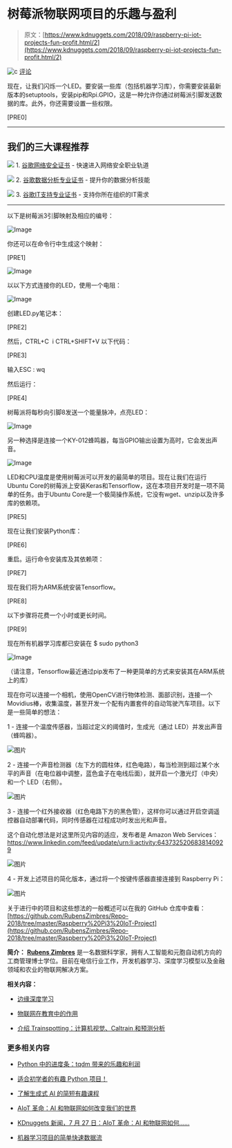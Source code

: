 # 树莓派物联网项目的乐趣与盈利

> 原文：[https://www.kdnuggets.com/2018/09/raspberry-pi-iot-projects-fun-profit.html/2](https://www.kdnuggets.com/2018/09/raspberry-pi-iot-projects-fun-profit.html/2)

![c](../Images/3d9c022da2d331bb56691a9617b91b90.png) [评论](/2018/09/raspberry-pi-iot-projects-fun-profit.html?page=2#comments)

现在，让我们闪烁一个LED。要安装一些库（包括机器学习库），你需要安装最新版本的setuptools，安装pip和Rpi.GPIO，这是一种允许你通过树莓派引脚发送数据的库。此外，你还需要设置一些权限。

[PRE0]

* * *

## 我们的三大课程推荐

![](../Images/0244c01ba9267c002ef39d4907e0b8fb.png) 1\. [谷歌网络安全证书](https://www.kdnuggets.com/google-cybersecurity) - 快速进入网络安全职业轨道

![](../Images/e225c49c3c91745821c8c0368bf04711.png) 2\. [谷歌数据分析专业证书](https://www.kdnuggets.com/google-data-analytics) - 提升你的数据分析技能

![](../Images/0244c01ba9267c002ef39d4907e0b8fb.png) 3\. [谷歌IT支持专业证书](https://www.kdnuggets.com/google-itsupport) - 支持你所在组织的IT需求

* * *

以下是树莓派3引脚映射及相应的编号：

![Image](../Images/dce10bbac00cbc0d5549a01afa705d10.png)

你还可以在命令行中生成这个映射：

[PRE1]

![Image](../Images/52b82fab0819ed51ba5bcd7c455b7565.png)

以以下方式连接你的LED，使用一个电阻：

![Image](../Images/f28f844ad69d991dbcf2ba21527bbec2.png)

创建LED.py笔记本：

[PRE2]

然后，CTRL+C  i CTRL+SHIFT+V 以下代码：

[PRE3]

输入ESC : wq

然后运行：

[PRE4]

树莓派将每秒向引脚8发送一个能量脉冲，点亮LED：

![Image](../Images/ff98521154618af9acb0c37c862caecb.png)

另一种选择是连接一个KY-012蜂鸣器，每当GPIO输出设置为高时，它会发出声音。

![Image](../Images/0f050f1eccca8185a8812be7654d6124.png)

LED和CPU温度是使用树莓派可以开发的最简单的项目。现在让我们在运行Ubuntu Core的树莓派上安装Keras和Tensorflow，这在本项目开发时是一项不简单的任务。由于Ubuntu Core是一个极简操作系统，它没有wget、unzip以及许多库的依赖项。

[PRE5]

现在让我们安装Python库：

[PRE6]

重启。运行命令安装库及其依赖项：

[PRE7]

现在我们将为ARM系统安装Tensorflow。

[PRE8]

以下步骤将花费一个小时或更长时间。

[PRE9]

现在所有机器学习库都已安装在 $ sudo python3

![Image](../Images/10e4bcdaa64cfd96241e12d9c153fcd4.png)

（请注意，Tensorflow最近通过pip发布了一种更简单的方式来安装其在ARM系统上的库）

现在你可以连接一个相机，使用OpenCV进行物体检测、面部识别，连接一个Movidius棒，收集温度，甚至开发一个配有内置套件的自动驾驶汽车项目。以下是一些简单的想法：

1 - 连接一个温度传感器，当超过定义的阈值时，生成光（通过 LED）并发出声音（蜂鸣器）。

![图片](../Images/8764d3c51d5c55d03afb834ec3797215.png)

2 - 连接一个声音检测器（左下方的圆柱体，红色电路），每当检测到超过某个水平的声音（在电位器中调整，蓝色盒子在电线后面），就开启一个激光灯（中央）和一个 LED（右侧）。

![图片](../Images/e0abd2fca12b8a66ebc140fcacacd24a.png)

3 - 连接一个红外接收器（红色电路下方的黑色管），这样你可以通过开启空调遥控器自动部署代码，同时传感器在过程成功时发出光和声音。

这个自动化想法是对这里所见内容的适应，发布者是 Amazon Web Services：https://www.linkedin.com/feed/update/urn:li:activity:6437325206838140929

![图片](../Images/63a75957fe2d0af65b2ae200d8689d63.png)

4 - 开发上述项目的简化版本，通过将一个按键传感器直接连接到 Raspberry Pi：

![图片](../Images/676dbbe55113e3e986a4564c3bbeb6d8.png)

关于进行中的项目和这些想法的一般概述可以在我的 GitHub 仓库中查看：[https://github.com/RubensZimbres/Repo-2018/tree/master/Raspberry%20Pi3%20IoT-Project](https://github.com/RubensZimbres/Repo-2018/tree/master/Raspberry%20Pi3%20IoT-Project)

**简介：** **[Rubens Zimbres](https://www.linkedin.com/in/rubens-zimbres/)** 是一名数据科学家，拥有人工智能和元胞自动机方向的工商管理博士学位。目前在电信行业工作，开发机器学习、深度学习模型以及金融领域和农业的物联网解决方案。

**相关内容：**

+   [边缘深度学习](/2018/09/deep-learning-edge.html)

+   [物联网在教育中的作用](/2018/04/role-iot-education.html)

+   [介绍 Trainspotting：计算机视觉、Caltrain 和预测分析](/2016/11/introduction-trainspotting.html)

### 更多相关内容

+   [Python 中的进度条：tqdm 带来的乐趣和利润](https://www.kdnuggets.com/2022/09/progress-bars-python-tqdm-fun-profit.html)

+   [适合初学者的有趣 Python 项目！](https://www.kdnuggets.com/2022/10/beginner-friendly-python-projects-fun.html)

+   [了解生成式 AI 的简短有趣课程](https://www.kdnuggets.com/short-and-fun-courses-to-get-you-up-to-speed-about-generative-ai)

+   [AIoT 革命：AI 和物联网如何改变我们的世界](https://www.kdnuggets.com/2022/07/aiot-revolution-ai-iot-transforming-world.html)

+   [KDnuggets 新闻，7 月 27 日：AIoT 革命：AI 和物联网如何……](https://www.kdnuggets.com/2022/n30.html)

+   [机器学习项目的简单快速数据流](https://www.kdnuggets.com/2022/11/simple-fast-data-streaming-machine-learning-projects.html)
